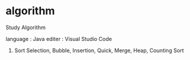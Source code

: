 # algorithm

Study Algorithm

language : Java
editer : Visual Studio Code

1. Sort
 Selection, Bubble, Insertion, Quick, Merge, Heap, Counting Sort
